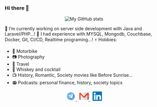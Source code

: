 ### Hi there 👋
<p align="center">
  <img alt="My GitHub stats" src="https://github-readme-stats.vercel.app/api?username=hoangcongst&show_icons=true&theme=nord" />
</p>

🔭 I’m currently working on server side development with Java and Laravel/PHP...!
👯 I had experience with MYSQL, Mongodb, Couchbase, Docker, Git, CI/CD, Realtime programing...!
⚡ Hobbies: 
- 🛵 Motorbike
- 📷 Photography 
- 🥾 Travel 
- 🥃 Whiskey and cocktail
- 📺 History, Romantic, Society movies like Before Sunrise...
- 📻 Podcasts: personal finance, history, society topics

<p align="center">
  <a href="https://t.me/conght" target="_blank">
    <img alt="Skype me" src="telegram.png" width="30" />
  </a>
  <span>&nbsp;</span>
  <a href="mailto:hoangcongst@gmail.com" target="_blank">
    <img alt="Email me" src="gmail.png" width="30" />
  </a>
  <span>&nbsp;</span>
  <a href="https://www.linkedin.com/in/hoangthanhcong" target="_blank">
    <img alt="My LinkedIn" src="linkedin.png" width="30" />
  </a>
</p>
